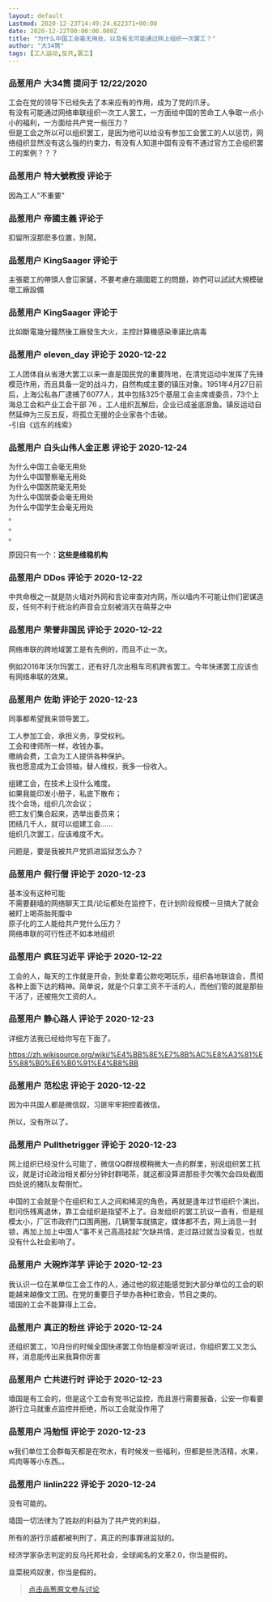 ```yaml
---
layout: default
Lastmod: 2020-12-23T14:49:24.622371+00:00
date: 2020-12-22T00:00:00.000Z
title: "为什么中国工会毫无用处，以及有无可能通过网上组织一次罢工？"
author: "大34筒"
tags: [工人运动,反共,罢工]
---
```



### 品葱用户 **大34筒** 提问于 12/22/2020
    
工会在党的领导下已经失去了本来应有的作用，成为了党的爪牙。  
有没有可能通过网络串联组织一次工人罢工，一方面给中国的苦命工人争取一点小小的福利，一方面给共产党一些压力？  
但是工会之所以可以组织罢工，是因为他可以给没有参加工会罢工的人以惩罚，网络组织显然没有这么强的约束力，有没有人知道中国有没有不通过官方工会组织罢工的案例？？？
    
                

### 品葱用户 **特大號教授** 评论于 
        
因為工人"不重要"
        
                

### 品葱用户 **帝國主義** 评论于 
        
扣留所沒那麽多位置，別鬧。
        
                

### 品葱用户 **KingSaager** 评论于 
        
主張罷工的帶頭人會冚家鏟，不要考慮在牆國罷工的問題，妳們可以試試大規模破壞工廠設備
        
                

### 品葱用户 **KingSaager** 评论于 
        
比如斷電幾分鐘然後工廠發生大火，主控計算機感染車諾比病毒
        
                

### 品葱用户 **eleven_day** 评论于 2020-12-22
        
工人团体自从省港大罢工以来一直是国民党的重要阵地，在清党运动中发挥了先锋模范作用，而且具备一定的战斗力，自然构成主要的镇压对象。1951年4月27日前后，上海公私各厂逮捕了6077人，其中包括325个基层工会主席或委员，73个上海总工会和产业工会干部 76 。工人组织瓦解后，企业已成釜底游鱼。镇反运动自然延伸为三反五反，将孤立无援的企业家各个击破。  
\-引自《远东的线索》
        
                

### 品葱用户 **白头山伟人金正恩** 评论于 2020-12-24
        
为什么中国工会毫无用处  
为什么中国警察毫无用处  
为什么中国医院毫无用处  
为什么中国居委会毫无用处  
为什么中国学生会毫无用处  
。  
。  
。  
  
原因只有一个：**这些是维稳机构**
        
                

### 品葱用户 **DDos** 评论于 2020-12-22
        
中共命根之一就是防火墙对外网和言论审查对内网，所以墙内不可能让你们密谋造反，任何不利于统治的声音会立刻被消灭在萌芽之中
        
                

### 品葱用户 **荣誉非国民** 评论于 2020-12-22
        
网络串联的跨地域罢工是有先例的，而且不止一次。  
  
例如2016年沃尔玛罢工，还有好几次出租车司机跨省罢工。今年快递罢工应该也有网络串联的效果。
        
                

### 品葱用户 **佐助** 评论于 2020-12-23
        
同事都希望我来领导罢工。  
  
工人参加工会，承担义务，享受权利。  
工会和律师所一样，收钱办事。  
缴纳会费，工会为工人提供各种保护。  
我也愿意成为工会领袖，替人维权，我多一份收入。  
  
组建工会，在技术上没什么难度。  
如果我能印发小册子，私底下散布；  
找个会场，组织几次会议；  
把工友们集合起来，选举出委员来；  
团结几千人，就可以组建工会……  
组织几次罢工，应该难度不大。  
  
问题是，要是我被共产党抓进监狱怎么办？
        
                

### 品葱用户 **假行僧** 评论于 2020-12-23
        
基本没有这种可能  
不需要翻墙的网络聊天工具/论坛都处在监控下，在计划阶段规模一旦搞大了就会被盯上喝茶胎死腹中  
原子化的工人能给共产党什么压力？  
网络串联的可行性还不如本地组织
        
                

### 品葱用户 **疯狂习近平** 评论于 2020-12-22
        
工会的人，每天的工作就是开会，到处拿着公款吃喝玩乐，组织各地联谊会，贯彻各种上面下达的精神。简单说，就是个只拿工资不干活的人，而他们管的就是那些干活了，还被拖欠工资的人。
        
                

### 品葱用户 **静心路人** 评论于 2020-12-23
        
详细方法我已经给你写在下面了。  
  
https://zh.wikisource.org/wiki/%E4%BB%8E%E7%8B%AC%E8%A3%81%E5%88%B0%E6%B0%91%E4%B8%BB
        
                

### 品葱用户 **范松忠** 评论于 2020-12-22
        
因为中共国人都是微信奴，习匪牢牢把控着微信。  
  
所以，没有所以了。
        
                

### 品葱用户 **Pullthetrigger** 评论于 2020-12-23
        
网上组织已经没什么可能了，微信QQ群规模稍微大一点的群里，别说组织罢工抗议，就是讨论政治相关都分分钟封群喝茶，就这都没算进那些手欠嘴欠会四处截图四处说的猪队友帮倒忙。  
  
中国的工会就是个在组织和工人之间和稀泥的角色，再就是逢年过节组织个演出，慰问伤残离退休，靠工会组织是指望不上了。自发组织的罢工抗议一直有，但是规模太小，厂区市政府门口围两圈，几辆警车就搞定，媒体都不去，网上消息一封锁，再加上加上中国人“事不关己高高挂起”欠缺共情，走过路过就当没看见，也就没有什么社会影响了。
        
                

### 品葱用户 **大碗炸洋芋** 评论于 2020-12-23
        
我认识一位在某单位工会工作的人，通过他的叙述能感觉到大部分单位的工会的职能越来越像文工团。在党的重要日子举办各种红歌会，节目之类的。  
墙国的工会不能算得上工会。
        
                

### 品葱用户 **真正的粉丝** 评论于 2020-12-24
        
还组织罢工，10月份的时候全国快递罢工你怕是都没听说过，你组织罢工又怎么样，消息能传出来我算你厉害
        
                

### 品葱用户 **亡共进行时** 评论于 2020-12-23
        
墙国是有工会的，但是这个工会有党书记监控，而且游行需要报备，公安一你看要游行立马就重点监控并拒绝，所以工会就没作用了
        
                

### 品葱用户 **冯勉恒** 评论于 2020-12-23
        
w我们单位工会群每天都是在吹水，有时候发一些福利，但都是些洗洁精，水果，鸡肉等等小东西。。
        
                

### 品葱用户 **linlin222** 评论于 2020-12-24
        
没有可能的。  
  
墙国一切法律为了姓赵的利益为了共产党的利益，  
  
所有的游行示威都被判刑了，真正的刑事罪进监狱的。  
  
经济学家杂志判定的反乌托邦社会，全球闻名的文革2.0，你当是假的。  
  
韭菜税鸡奴隶，你当是假的。
        
                





> [点击品葱原文参与讨论](https://pincong.rocks/question/34862)

